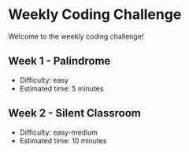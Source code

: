 # Weekly Coding Challenge

Welcome to the weekly coding challenge!

## Week 1 - Palindrome

- Difficulty: easy
- Estimated time: 5 minutes

## Week 2 - Silent Classroom

- Difficulty: easy-medium
- Estimated time: 10 minutes

